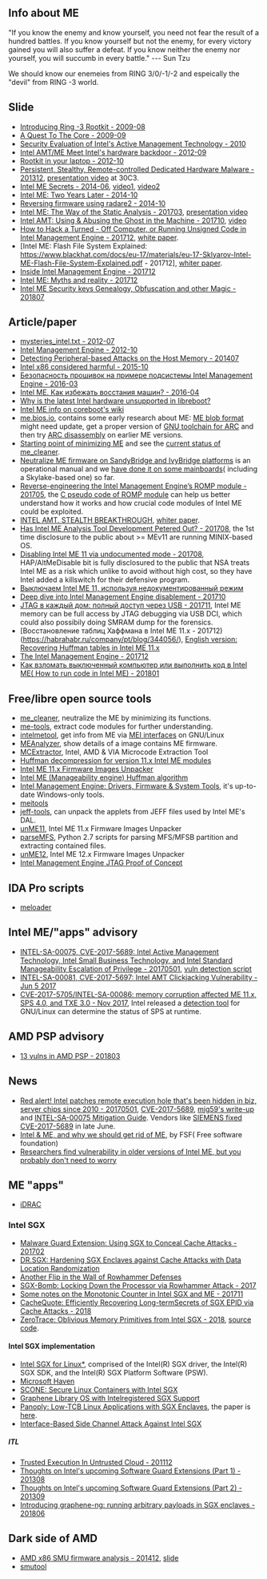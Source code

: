 ## Info about ME

"If you know the enemy and know yourself, you need not fear the result of a hundred battles. If you know yourself but not the enemy, for every victory gained you will also suffer a defeat. If you know neither the enemy nor yourself, you will succumb in every battle." ---  Sun Tzu 

We should know our enemeies from RING 3/0/-1/-2 and espeically the "devil" from RING -3 world.


## Slide

* [Introducing Ring -3 Rootkit - 2009-08](https://www.blackhat.com/presentations/bh-usa-09/TERESHKIN/BHUSA09-Tereshkin-Ring3Rootkit-SLIDES.pdf)
* [A Quest To The Core - 2009-09](http://invisiblethingslab.com/resources/misc09/Quest%20To%20The%20Core%20(public).pdf)
* [Security Evaluation of Intel's Active Management Technology - 2010](https://people.kth.se/~maguire/DEGREE-PROJECT-REPORTS/100402-Vassilios_Ververis-with-cover.pdf)
* [Intel AMT/ME Meet Intel's hardware backdoor - 2012-09](www.uberwall.org/bin/download/download/102/lacon12_intel_amt.pdf)
* [Rootkit in your laptop - 2012-10](http://me.bios.io/images/c/ca/Rootkit_in_your_laptop.pdf)
* [Persistent, Stealthy, Remote-controlled Dedicated Hardware Malware - 201312](http://stewin.org/slides/30c3-dedicated_hw_malware-stewin_bystrov_final.pdf), [presentation video](http://www.youtube.com/watch?v=Ti-N7WDqNjk) at 30C3.
* [Intel ME Secrets - 2014-06](https://recon.cx/2014/slides/Recon%202014%20Skochinsky.pdf), [video1](https://www.youtube.com/watch?v=4kCICUPc9_8), [video2](https://www.youtube.com/watch?v=Y2_-VXz9E-w)
* [Intel ME: Two Years Later - 2014-10](https://github.com/skochinsky/papers/raw/master/2014-10%20%5BBreakpoint%5D%20Intel%20ME%20-%20Two%20Years%20Later.pdf)
* [Reversing firmware using radare2 - 2014-10](http://xvilka.me/h2hc2014-reversing-firmware-radare-slides.pdf)
* [Intel ME: The Way of the Static Analysis - 201703](https://www.troopers.de/downloads/troopers17/TR17_ME11_Static.pdf), [presentation video](https://www.youtube.com/watch?v=2_aokrfcoUk)
* [Intel AMT: Using & Abusing the Ghost in the Machine - 201710](https://drive.google.com/file/d/0BxMgdZPXsSLBYTBpWXZoRFJXZk0/view), [video](https://www.youtube.com/watch?v=aiMNbjzYMXo)
* [How to Hack a Turned - Off Computer, or Running Unsigned Code in Intel Management Engine - 201712](https://www.blackhat.com/docs/eu-17/materials/eu-17-Goryachy-How-To-Hack-A-Turned-Off-Computer-Or-Running-Unsigned-Code-In-Intel-Management-Engine.pdf), [white paper](https://www.blackhat.com/docs/eu-17/materials/eu-17-Goryachy-How-To-Hack-A-Turned-Off-Computer-Or-Running-Unsigned-Code-In-Intel-Management-Engine-wp.pdf).
* [Intel ME: Flash File System Explained: https://www.blackhat.com/docs/eu-17/materials/eu-17-Sklyarov-Intel-ME-Flash-File-System-Explained.pdf - 201712], [whiter paper](https://www.blackhat.com/docs/eu-17/materials/eu-17-Sklyarov-Intel-ME-Flash-File-System-Explained-wp.pdf).
* [Inside Intel Management Engine - 201712](https://media.ccc.de/v/34c3-8762-inside_intel_management_engine)
* [Intel ME: Myths and reality - 201712](https://media.ccc.de/v/34c3-8782-intel_me_myths_and_reality)
* [Intel ME Security keys Genealogy, Obfuscation and other Magic - 201807](https://github.com/ptresearch/IntelME-Crypto/blob/master/Intel%20ME%20Security%20keys%20Genealogy%2C%20Obfuscation%20and%20other%20Magic.pdf)


## Article/paper

* [mysteries_intel.txt - 2012-07](https://code.coreboot.org/p/flashrom/source/tree/HEAD/trunk/Documentation/mysteries_intel.txt)
* [Intel Management Engine - 2012-10](http://vpro.by/intel-management-engine)
* [Detecting Peripheral-based Attacks on the Host Memory - 201407](https://depositonce.tu-berlin.de/bitstream/11303/4494/1/stewin_patrick.pdf)
* [Intel x86 considered harmful - 2015-10](https://blog.invisiblethings.org/papers/2015/x86_harmful.pdf)
* [Безопасность прошивок на примере подсистемы Intel Management Engine - 2016-03](https://habrahabr.ru/company/dsec/blog/278549/)
* [Intel ME. Как избежать восстания машин? - 2016-04](https://habrahabr.ru/company/dsec/blog/282546/)
* [Why is the latest Intel hardware unsupported in libreboot?](https://libreboot.org/faq/#intelme)
* [Intel ME info on coreboot's wiki](https://www.coreboot.org/Intel_Management_Engine)
* [me.bios.io](http://me.bios.io), contains some early research about ME: [ME blob format](http://me.bios.io/ME_blob_format) might need update, get a proper version of [GNU toolchain for ARC](https://github.com/foss-for-synopsys-dwc-arc-processors/toolchain) and then try [ARC disassembly](http://me.bios.io/ARC_disassembly) on earlier ME versions.
* [Starting point of minimizing ME](https://www.coreboot.org/pipermail/coreboot/2016-November/082331.html) and see the [current status of me_cleaner](https://github.com/corna/me_cleaner/issues/3).
* [Neutralize ME firmware on SandyBridge and IvyBridge platforms](https://hardenedlinux.github.io/firmware/2016/11/17/neutralize_ME_firmware_on_sandybridge_and_ivybridge.html) is an operational manual and we [have done it on some mainboards](https://github.com/hardenedlinux/hardenedlinux_profiles/tree/master/coreboot)( including a Skylake-based one) so far.
* [Reverse-engineering the Intel Management Engine’s ROMP module - 201705](https://puri.sm/posts/reverse-engineering-the-intel-management-engine-romp-module/), the [C pseudo code of ROMP module](https://github.com/kakaroto/purism-playground/tree/master/me_re) can help us better understand how it works and how crucial code modules of Intel ME could be exploited.
* [INTEL AMT. STEALTH BREAKTHROUGH](https://www.blackhat.com/docs/us-17/thursday/us-17-Evdokimov-Intel-AMT-Stealth-Breakthrough.pdf), [whiter paper](https://www.blackhat.com/docs/us-17/thursday/us-17-Evdokimov-Intel-AMT-Stealth-Breakthrough-wp.pdf).
* [Has Intel ME Analysis Tool Development Petered Out? - 201708](https://blog.fpmurphy.com/2017/08/has-intel-me-analysis-tool-development-petered-out.html), the 1st time disclosure to the public about >= MEv11 are running MINIX-based OS.
* [Disabling Intel ME 11 via undocumented mode - 201708](http://blog.ptsecurity.com/2017/08/disabling-intel-me.html), HAP/AltMeDisable bit is fully disclosured to the public that NSA treats Intel ME as a risk which unlike to avoid without high cost, so they have Intel added a killswitch for their defensive program.
* [Выключаем Intel ME 11, используя недокументированный режим](https://habrahabr.ru/company/pt/blog/336242/)
* [Deep dive into Intel Management Engine disablement - 201710](https://puri.sm/posts/deep-dive-into-intel-me-disablement/)
* [JTAG в каждый дом: полный доступ через USB - 201711](https://habrahabr.ru/company/pt/blog/341946/), Intel ME memory can be full access by JTAG debugging via USB DCI, which could also possibily doing SMRAM dump for the forensics.
* [Восстановление таблиц Хаффмана в Intel ME 11.x - 201712)(https://habrahabr.ru/company/pt/blog/344056/), [English version: Recovering Huffman tables in Intel ME 11.x](http://blog.ptsecurity.com/2017/12/huffman-tables-intel-me.html)
* [The Intel Management Engine - 201712](https://bitkeks.eu/blog/2017/12/the-intel-management-engine.html)
* [Как взломать выключенный компьютер или выполнить код в Intel ME( How to run code in Intel ME) - 201801](http://blog.ptsecurity.ru/2018/01/intel-me.html)


## Free/libre open source tools

* [me_cleaner](https://github.com/corna/me_cleaner/), neutralize the ME by minimizing its functions.
* [me-tools](https://github.com/skochinsky/me-tools), extract code modules for further understanding.
* [intelmetool](https://github.com/zamaudio/intelmetool), get info from ME via [MEI interfaces](https://www.kernel.org/doc/Documentation/misc-devices/mei/mei.txt) on GNU/Linux
* [MEAnalyzer](https://github.com/platomav/MEAnalyzer), show details of a image contains ME firmware.
* [MCExtractor](https://github.com/platomav/MCExtractor), Intel, AMD & VIA Microcode Extraction Tool
* [Huffman decompression for version 11.x Intel ME modules](https://github.com/IllegalArgument/Huffman11)
* [Intel ME 11.x Firmware Images Unpacker](https://github.com/ptresearch/unME11)
* [Intel ME (Manageability engine) Huffman algorithm](https://io.netgarage.org/me/)
* [Intel Management Engine: Drivers, Firmware & System Tools](http://www.win-raid.com/t596f39-Intel-Management-Engine-Drivers-Firmware-amp-System-Tools.html), it's up-to-date Windows-only tools.
* [meitools](https://github.com/embedi/meitools)
* [jeff-tools](https://github.com/skochinsky/jeff-tools), can unpack the applets from JEFF files used by Intel ME's DAL.
* [unME11](https://github.com/ptresearch/unME11), Intel ME 11.x Firmware Images Unpacker 
* [parseMFS](https://github.com/ptresearch/parseMFS), Python 2.7 scripts for parsing MFS/MFSB partition and extracting contained files.
* [unME12](https://github.com/ptresearch/unME12), Intel ME 12.x Firmware Images Unpacker
* [Intel Management Engine JTAG Proof of Concept](https://github.com/ptresearch/IntelTXE-PoC)


## IDA Pro scripts

* [meloader](https://github.com/embedi/meloader)


## Intel ME/"apps" advisory

* [INTEL-SA-00075, CVE-2017-5689: Intel Active Management Technology, Intel Small Business Technology, and Intel Standard Manageability Escalation of Privilege - 20170501](https://security-center.intel.com/advisory.aspx?intelid=INTEL-SA-00075&languageid=en-fr), [vuln detection script](https://github.com/CerberusSecurity/CVE-2017-5689)
* [INTEL-SA-00081, CVE-2017-5697: Intel AMT Clickjacking Vulnerability - Jun 5 2017](https://security-center.intel.com/advisory.aspx?intelid=INTEL-SA-00081&languageid=en-fr)
* [CVE-2017-5705/INTEL-SA-00086: memory corruption affected ME 11.x, SPS 4.0, and TXE 3.0 - Nov 2017](https://security-center.intel.com/advisory.aspx?intelid=INTEL-SA-00086&languageid=en-fr), Intel released a [detection tool](https://downloadcenter.intel.com/download/27150) for GNU/Linux can determine the status of SPS at runtime.


## AMD PSP advisory

* [13 vulns in AMD PSP - 201803](https://safefirmware.com/amdflaws_whitepaper.pdf)


## News

* [Red alert! Intel patches remote execution hole that's been hidden in biz, server chips since 2010 - 20170501](https://www.theregister.co.uk/2017/05/01/intel_amt_me_vulnerability/), [CVE-2017-5689](https://security-center.intel.com/advisory.aspx?intelid=INTEL-SA-00075&languageid=en-fr), [mjg59's write-up](https://mjg59.dreamwidth.org/48429.html) and [INTEL-SA-00075 Mitigation Guide](https://downloadcenter.intel.com/download/26754). Vendors like [SIEMENS fixed CVE-2017-5689](https://www.siemens.com/cert/pool/cert/siemens_security_advisory_ssa-874235.pdf) in late June.
* [Intel & ME, and why we should get rid of ME](https://www.fsf.org/blogs/licensing/intel-me-and-why-we-should-get-rid-of-me), by FSF( Free software foundation)
* [Researchers find vulnerability in older versions of Intel ME, but you probably don't need to worry](http://www.digitaltrends.com/computing/intel-me-vulnerability/)


## ME "apps"

* [iDRAC](http://www.dell.com/support/manuals/us/en/19/idrac8-with-lc-v2.05.05.05/iDRAC8_2.05.05.05_UG-v1/Monitoring-Performance-Index-of-CPU-Memory-and-IO-Modules?guid=GUID-CC66A8FC-4644-4633-9B24-1EAF448BC4EC&lang=en-us)

### Intel SGX
  * [Malware Guard Extension: Using SGX to Conceal Cache Attacks - 201702](https://arxiv.org/abs/1702.08719)
  * [DR.SGX: Hardening SGX Enclaves against Cache Attacks with Data Location Randomization](https://arxiv.org/abs/1709.09917)
  * [Another Flip in the Wall of Rowhammer Defenses](https://arxiv.org/abs/1710.00551)
  * [SGX-Bomb: Locking Down the Processor via Rowhammer Attack - 2017](https://sslab.gtisc.gatech.edu/assets/papers/2017/jang:sgx-bomb.pdf)
  * [Some notes on the Monotonic Counter in Intel SGX and ME - 201711](https://davejingtian.org/2017/11/10/some-notes-on-the-monotonic-counter-in-intel-sgx-and-me/)
  * [CacheQuote: Efficiently Recovering Long-termSecrets of SGX EPID via Cache Attacks - 2018](https://tches.iacr.org/index.php/TCHES/article/view/879/831)
  * [ZeroTrace: Oblivious Memory Primitives from Intel SGX - 2018](https://eprint.iacr.org/2017/549.pdf), [source code](https://github.com/sshsshy/ZeroTrace).

#### Intel SGX implementation
  * [Intel SGX for Linux*](https://github.com/intel/linux-sgx),  comprised of the Intel(R) SGX driver, the Intel(R) SGX SDK, and the Intel(R) SGX Platform Software (PSW).
  * [Microsoft Haven](https://www.microsoft.com/en-us/research/publication/shielding-applications-from-an-untrusted-cloud-with-haven/)
  * [SCONE: Secure Linux Containers with Intel SGX](https://www.usenix.org/system/files/conference/osdi16/osdi16-arnautov.pdf)
  * [Graphene Library OS with Intelregistered SGX Support](https://github.com/oscarlab/graphene)
  * [Panoply: Low-TCB Linux Applications with SGX Enclaves](https://shwetasshinde24.github.io/Panoply/), the paper is [here](http://www.comp.nus.edu.sg/~tsunami/papers/panoply_ndss17.pdf).
  * [Interface-Based Side Channel Attack Against Intel SGX](https://arxiv.org/abs/1811.05378)

##### ITL

  * [Trusted Execution In Untrusted Cloud - 201112](https://blog.invisiblethings.org/2011/12/13/trusted-execution-in-untrusted-cloud.html)
  * [Thoughts on Intel's upcoming Software Guard Extensions (Part 1) - 201308](https://blog.invisiblethings.org/2013/08/30/thoughts-on-intels-upcoming-software.html)
  * [Thoughts on Intel's upcoming Software Guard Extensions (Part 2) - 201309](https://blog.invisiblethings.org/2013/09/23/thoughts-on-intels-upcoming-software.html)
  * [Introducing graphene-ng: running arbitrary payloads in SGX enclaves - 201806](https://blog.invisiblethings.org/2018/06/11/graphene-ng.html)


## Dark side of AMD

* [AMD x86 SMU firmware analysis - 201412](https://media.ccc.de/v/31c3_-_6103_-_en_-_saal_2_-_201412272145_-_amd_x86_smu_firmware_analysis_-_rudolf_marek), [slide](https://events.ccc.de/congress/2014/Fahrplan/system/attachments/2503/original/ccc-final.pdf)
* [smutool](https://github.com/zamaudio/smutool)
